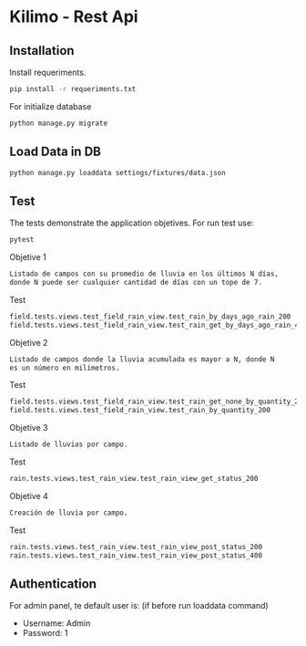 # Kilimo - Rest Api


## Installation

Install requeriments.

```bash
pip install -r requeriments.txt
```

For initialize database

```bash
python manage.py migrate
```


## Load Data in DB

```bash
python manage.py loaddata settings/fixtures/data.json
```


## Test


The tests demonstrate the application objetives.
For run test use:
```bash
pytest
```

Objetive 1 

```bash
Listado de campos con su promedio de lluvia en los últimos N días,
donde N puede ser cualquier cantidad de días con un tope de 7.
```

Test

```bash
field.tests.views.test_field_rain_view.test_rain_by_days_ago_rain_200
field.tests.views.test_field_rain_view.test_rain_get_by_days_ago_rain_400
```


Objetive 2

```bash
Listado de campos donde la lluvia acumulada es mayor a N, donde N
es un número en milímetros.
```

Test

```bash
field.tests.views.test_field_rain_view.test_rain_get_none_by_quantity_200
field.tests.views.test_field_rain_view.test_rain_by_quantity_200
```

Objetive 3

```bash
Listado de lluvias por campo.
```

Test

```bash
rain.tests.views.test_rain_view.test_rain_view_get_status_200
```

Objetive 4

```bash
Creación de lluvia por campo.
```

Test

```bash
rain.tests.views.test_rain_view.test_rain_view_post_status_200
rain.tests.views.test_rain_view.test_rain_view_post_status_400
```

## Authentication

For admin panel, te default user is: (if before run loaddata command)

  - Username: Admin
  - Password: 1
